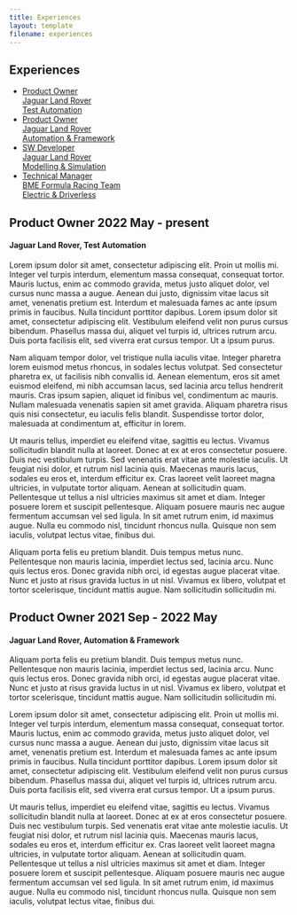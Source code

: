 ```yaml
---
title: Experiences
layout: template
filename: experiences
--- 
```


<h2 class="main-title">Experiences</h2>

<div class="one">
    <div class="rb-container">
        <ul class="rb">
            <li class="rb-item selected" ng-repeat="itembx">
                <a id="product-owner-2" href="javascript:void(0)" onclick="selectPosition(this.id)">
                    <div class="item-title">Product Owner</div>
                    <div class="timestamp">
                        Jaguar Land Rover<br> Test Automation
                    </div>
                </a>
            </li>
            <li class="rb-item" ng-repeat="itembx">
                <a id="product-owner-1" href="javascript:void(0)" onclick="selectPosition(this.id)">
                    <div class="item-title">Product Owner</div>
                    <div class="timestamp">
                        Jaguar Land Rover<br> Automation & Framework
                    </div>
                </a>
            </li>
            <li class="rb-item" ng-repeat="itembx">
                <a id="sw-developer" href="javascript:void(0)" onclick="selectPosition(this.id)">
                    <div class="item-title">SW Developer</div>
                    <div class="timestamp">
                        Jaguar Land Rover<br> Modelling & Simulation
                    </div>
                </a>
            </li>
            <li class="rb-item" ng-repeat="itembx">
                <a id="technical-manager" href="javascript:void(0)" onclick="selectPosition(this.id)">
                    <div class="item-title">Technical Manager</div>
                    <div class="timestamp">
                        BME Formula Racing Team<br> Electric & Driverless 
                    </div>
                </a>
            </li>
      </ul>
    </div>
</div>

<div class="two">
    <div title="product-owner-2" class="role-description displayed">
        <div class="title-section">
            <h2 class="role-title">Product Owner
                <span class="date">2022 May - present</span>
            </h2>
            <h4 class="company-title">Jaguar Land Rover, Test Automation</h4>
        </div>
        <div class="content-section">
            <p>Lorem ipsum dolor sit amet, consectetur adipiscing elit. Proin ut mollis mi. Integer vel turpis interdum, elementum massa consequat, consequat tortor. Mauris luctus, enim ac commodo gravida, metus justo aliquet dolor, vel cursus nunc massa a augue. Aenean dui justo, dignissim vitae lacus sit amet, venenatis pretium est. Interdum et malesuada fames ac ante ipsum primis in faucibus. Nulla tincidunt porttitor dapibus. Lorem ipsum dolor sit amet, consectetur adipiscing elit. Vestibulum eleifend velit non purus cursus bibendum. Phasellus massa dui, aliquet vel turpis id, ultrices rutrum arcu. Duis porta facilisis elit, sed viverra erat cursus tempor. Ut a ipsum purus.</p>
            <p>Nam aliquam tempor dolor, vel tristique nulla iaculis vitae. Integer pharetra lorem euismod metus rhoncus, in sodales lectus volutpat. Sed consectetur pharetra ex, ut facilisis nibh convallis id. Aenean elementum, eros sit amet euismod eleifend, mi nibh accumsan lacus, sed lacinia arcu tellus hendrerit mauris. Cras ipsum sapien, aliquet id finibus vel, condimentum ac mauris. Nullam malesuada venenatis sapien sit amet gravida. Aliquam pharetra risus quis nisi consectetur, eu iaculis felis blandit. Suspendisse tortor dolor, malesuada at condimentum at, efficitur in lorem.</p>
            <p>Ut mauris tellus, imperdiet eu eleifend vitae, sagittis eu lectus. Vivamus sollicitudin blandit nulla at laoreet. Donec at ex at eros consectetur posuere. Duis nec vestibulum turpis. Sed venenatis erat vitae ante molestie iaculis. Ut feugiat nisi dolor, et rutrum nisl lacinia quis. Maecenas mauris lacus, sodales eu eros et, interdum efficitur ex. Cras laoreet velit laoreet magna ultricies, in vulputate tortor aliquam. Aenean at sollicitudin quam. Pellentesque ut tellus a nisl ultricies maximus sit amet et diam. Integer posuere lorem et suscipit pellentesque. Aliquam posuere mauris nec augue fermentum accumsan vel sed ligula. In sit amet rutrum enim, id maximus augue. Nulla eu commodo nisl, tincidunt rhoncus nulla. Quisque non sem iaculis, volutpat lectus vitae, finibus dui.</p>
            <p>Aliquam porta felis eu pretium blandit. Duis tempus metus nunc. Pellentesque non mauris lacinia, imperdiet lectus sed, lacinia arcu. Nunc quis lectus eros. Donec gravida nibh orci, id egestas augue placerat vitae. Nunc et justo at risus gravida luctus in ut nisl. Vivamus ex libero, volutpat et tortor scelerisque, tincidunt mattis augue. Nam sollicitudin sollicitudin mi.</p>
        </div> <!-- End of product-owner-2 content section -->
    </div> <!-- End of product-owner-2 role-description -->
    <div title="product-owner-1" class="role-description">
        <div class="title-section">
            <h2 class="role-title">Product Owner
                <span class="date">2021 Sep - 2022 May</span>
            </h2>
            <h4 class="company-title">Jaguar Land Rover, Automation & Framework</h4>
        </div>
        <div class="content-section">
            <p>Aliquam porta felis eu pretium blandit. Duis tempus metus nunc. Pellentesque non mauris lacinia, imperdiet lectus sed, lacinia arcu. Nunc quis lectus eros. Donec gravida nibh orci, id egestas augue placerat vitae. Nunc et justo at risus gravida luctus in ut nisl. Vivamus ex libero, volutpat et tortor scelerisque, tincidunt mattis augue. Nam sollicitudin sollicitudin mi.</p>
            <p>Lorem ipsum dolor sit amet, consectetur adipiscing elit. Proin ut mollis mi. Integer vel turpis interdum, elementum massa consequat, consequat tortor. Mauris luctus, enim ac commodo gravida, metus justo aliquet dolor, vel cursus nunc massa a augue. Aenean dui justo, dignissim vitae lacus sit amet, venenatis pretium est. Interdum et malesuada fames ac ante ipsum primis in faucibus. Nulla tincidunt porttitor dapibus. Lorem ipsum dolor sit amet, consectetur adipiscing elit. Vestibulum eleifend velit non purus cursus bibendum. Phasellus massa dui, aliquet vel turpis id, ultrices rutrum arcu. Duis porta facilisis elit, sed viverra erat cursus tempor. Ut a ipsum purus.</p>
            <p>Ut mauris tellus, imperdiet eu eleifend vitae, sagittis eu lectus. Vivamus sollicitudin blandit nulla at laoreet. Donec at ex at eros consectetur posuere. Duis nec vestibulum turpis. Sed venenatis erat vitae ante molestie iaculis. Ut feugiat nisi dolor, et rutrum nisl lacinia quis. Maecenas mauris lacus, sodales eu eros et, interdum efficitur ex. Cras laoreet velit laoreet magna ultricies, in vulputate tortor aliquam. Aenean at sollicitudin quam. Pellentesque ut tellus a nisl ultricies maximus sit amet et diam. Integer posuere lorem et suscipit pellentesque. Aliquam posuere mauris nec augue fermentum accumsan vel sed ligula. In sit amet rutrum enim, id maximus augue. Nulla eu commodo nisl, tincidunt rhoncus nulla. Quisque non sem iaculis, volutpat lectus vitae, finibus dui.</p>
        </div> <!-- End of product-owner-1 content section -->
    </div> <!-- End of product-owner-1 role-description -->
</div> <!-- End of div two -->
